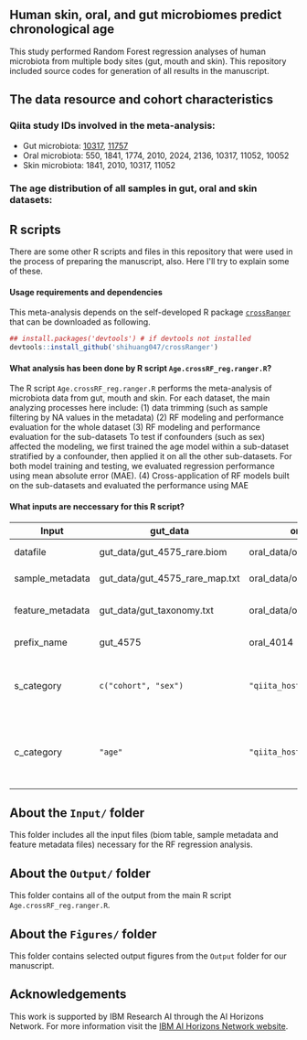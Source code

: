 Human skin, oral, and gut microbiomes predict chronological age
-----------------------
This study performed Random Forest regression analyses of human microbiota from multiple body sites (gut, mouth and skin).
This repository included source codes for generation of all results in the manuscript.


## The data resource and cohort characteristics
### Qiita study IDs involved in the meta-analysis: 
* Gut microbiota:
[10317](https://qiita.ucsd.edu/study/description/10317),
[11757](https://qiita.ucsd.edu/study/description/11757)
* Oral microbiota:
550, 1841, 1774, 2010, 2024, 2136, 10317, 11052, 10052
* Skin microbiota:
1841, 2010, 10317, 11052
### The age distribution of all samples in gut, oral and skin datasets: 


## R scripts
There are some other R scripts and files in this repository that were used in the process of preparing the manuscript, also. Here I'll try to explain some of these.

#### Usage requirements and dependencies
This meta-analysis depends on the self-developed R package [`crossRanger`](https://github.com/shihuang047/crossRanger) that can be downloaded as following.
``` r 
## install.packages('devtools') # if devtools not installed
devtools::install_github('shihuang047/crossRanger')
```
#### What analysis has been done by R script `Age.crossRF_reg.ranger.R`?
The R script `Age.crossRF_reg.ranger.R` performs the meta-analysis of microbiota data from gut, mouth and skin. For each dataset, the main analyzing processes here include: 
(1) data trimming (such as sample filtering by NA values in the metadata) 
(2) RF modeling and performance evaluation for the whole dataset 
(3) RF modeling and performance evaluation for the sub-datasets To test if confounders (such as sex) affected the modeling, we first trained the age model within a sub-dataset stratified by a confounder, then applied it on all the other sub-datasets. For both model training and testing, we evaluated regression performance using mean absolute error (MAE). 
(4) Cross-application of RF models built on the sub-datasets and evaluated the performance using MAE

#### What inputs are neccessary for this R script? 

| Input | gut_data |oral_data | skin_data | Description |
| ------------------ | ------------------ |------------------ |------------------ |-------------------------- |
| datafile  |  gut_data/gut_4575_rare.biom | oral_data/oral_4014.biom | skin_data/skin_4168.biom | Biom-table path |
| sample_metadata  | gut_data/gut_4575_rare_map.txt | oral_data/oral_4014_map.txt | skin_data/skin_4168_map.txt | Metadata path |
| feature_metadata |  gut_data/gut_taxonomy.txt | oral_data/oral_taxonomy.txt | skin_data/skin_taxonomy.txt | Feature metadata path |
| prefix_name  | gut_4575 | oral_4014 | skin_4168 | The prefix of datasets |
| s_category  |  `c("cohort", "sex")` | `"qiita_host_sex"` | `c("body_site","qiita_host_sex")` | The metadata category for dividing datasets |
| c_category  |  `"age"` | `"qiita_host_age"` | `"qiita_host_age"` | The targeted metadata category for RF modeling |


## About the `Input/` folder
This folder includes all the input files (biom table, sample metadata and feature metadata files) necessary for the RF regression analysis. 

## About the `Output/` folder
This folder contains all of the output from the main R script `Age.crossRF_reg.ranger.R`.

## About the `Figures/` folder
This folder contains selected output figures from the `Output` folder for our manuscript.

## Acknowledgements

 This work is supported by IBM Research AI through the AI Horizons Network. For
 more information visit the [IBM AI Horizons Network website](https://www.research.ibm.com/artificial-intelligence/horizons-network/).
